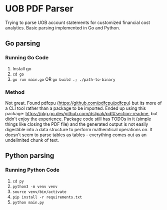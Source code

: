 # UOB PDF Parser
Trying to parse UOB account statements for customized financial cost analytics. Basic parsing implemented in Go and Python.

## Go parsing

### Running Go Code
1. Install go
2. `cd go`
3. `go run main.go` OR `go build .; ./path-to-binary`

### Method
Not great. Found pdfcpu (https://github.com/pdfcpu/pdfcpu) but its more of a CLI tool rather than a package to be imported. Ended up using this package: https://pkg.go.dev/github.com/dslipak/pdf#section-readme, but didn't enjoy the experience. Package code still has TODOs in it (simple things like closing the PDF file) and the generated output is not easily digestible into a data structure to perform mathemtical operations on. It doesn't seem to parse tables as tables - everything comes out as an undelimited chunk of text.

## Python parsing

### Running Python Code
1. `cd py`
2. `python3 -m venv venv`
3. `source venv/bin/activate`
3. `pip install -r requirements.txt`
4. `python main.py`

